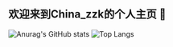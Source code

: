 ## 欢迎来到China_zzk的个人主页 👋

<!--
**zzk6780051/zzk6780051** is a ✨ _special_ ✨ repository because its `README.md` (this file) appears on your GitHub profile.

Here are some ideas to get you started:

- 🔭 I’m currently working on ...
- 🌱 I’m currently learning ...
- 👯 I’m looking to collaborate on ...
- 🤔 I’m looking for help with ...
- 💬 Ask me about ...
- 📫 How to reach me: ...
- 😄 Pronouns: ...
- ⚡ Fun fact: ...
-->
![Anurag's GitHub stats](https://github-readme-stats.vercel.app/api?username=zzk6780051)
![Top Langs](https://github-readme-stats.vercel.app/api/top-langs/?username=zzk6780051)

